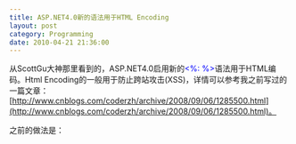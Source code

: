```yaml
---
title: ASP.NET4.0新的语法用于HTML Encoding
layout: post
category: Programming
date: 2010-04-21 21:36:00
---
```


从ScottGu大神那里看到的，ASP.NET4.0启用新的<span style="color: #0000ff;">&lt;%: %&gt;</span>语法用于HTML编码。Html Encoding的一般用于防止跨站攻击(XSS)，详情可以参考我之前写过的一篇文章：[http://www.cnblogs.com/coderzh/archive/2008/09/06/1285500.html](http://www.cnblogs.com/coderzh/archive/2008/09/06/1285500.html)。

之前的做法是：
  <div class="cnblogs_code"><div><!--

Code highlighting produced by Actipro CodeHighlighter (freeware)
http://www.CodeHighlighter.com/

--><span style="color: #000000; background-color: yellow;">&lt;%=</span><span style="color: #000000;">&nbsp;Server.HtmlEncode(value)&nbsp;</span><span style="color: #000000; background-color: yellow;">%&gt;</span></div></div>  

如果value已经被Html Encode过一次的话，再调用Server.HtmlEncode会得到非预期的值。

新的&lt;%: %&gt;语法解决了这个问题，使用起来也非常的简单。
  <div class="cnblogs_code"><div><!--

Code highlighting produced by Actipro CodeHighlighter (freeware)
http://www.CodeHighlighter.com/

--><span style="color: #000000; background-color: yellow;">&lt;%</span><span style="color: #000000; background-color: yellow;">:</span><span style="color: #000000;">&nbsp;value&nbsp;</span><span style="color: #000000; background-color: yellow;">%&gt;</span></div></div>
